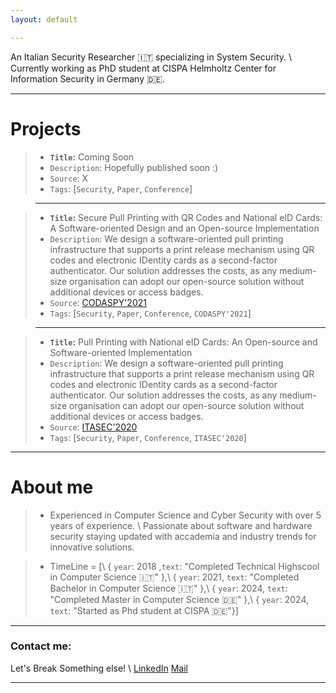 ```yaml
---
layout: default

---
```


An Italian Security Researcher 🇮🇹 specializing in System Security. \\
Currently working as PhD student at CISPA Helmholtz Center for Information Security in Germany 🇩🇪.

---


# Projects

<!-- >--- -->

>* **`Title`:** Coming Soon 
>* `Description`: Hopefully published soon :)
>* `Source`: X
>* `Tags`: [`Security`, `Paper`, `Conference`]

>---

>* **`Title`:** Secure Pull Printing with QR Codes and National eID Cards: A Software-oriented Design and an Open-source Implementation 
>* `Description`: We design a software-oriented pull printing infrastructure that supports a print release mechanism using QR codes and electronic IDentity cards as a second-factor authenticator. Our solution addresses the costs, as any medium-size organisation can adopt our open-source solution without additional devices or access badges. 
>* `Source`: [CODASPY'2021](https://dl.acm.org/doi/10.1145/3422337.3447847)
>* `Tags`: [`Security`, `Paper`, `Conference`, `CODASPY'2021`]



>---

>* **`Title`:** Pull Printing with National eID Cards: An Open-source and Software-oriented Implementation 
>* `Description`: We design a software-oriented pull printing infrastructure that supports a print release mechanism using QR codes and electronic IDentity cards as a second-factor authenticator. Our solution addresses the costs, as any medium-size organisation can adopt our open-source solution without additional devices or access badges. 
>* `Source`: [ITASEC'2020](https://st.fbk.eu/news/2020/01/07/papers-accepted-at-itasec-2020/)
>* `Tags`: [`Security`, `Paper`, `Conference`, `ITASEC'2020`]




---



# About me
>* Experienced in Computer Science and Cyber Security with over 5 years of experience. \\
Passionate about software and hardware security staying updated with accademia and industry trends for innovative solutions.

>* TimeLine = [\\
>  { `year`: 2018 ,`text`: "Completed Technical Highscool in Computer Science 🇮🇹" },\\
>  { `year`: 2021, `text`: "Completed Bachelor in Computer Science 🇮🇹" },\\
>  { `year`: 2024, `text`: "Completed Master in Computer Science 🇩🇪" },\\
>  { `year`: 2024, `text`: "Started as Phd student at CISPA 🇩🇪"}] 

---

### Contact me: 

Let's Break Something else! \\
[LinkedIn](https://www.linkedin.com/in/matteoleonelli/)
[Mail](mailto:matteoleonelli99@gmail.com)

---